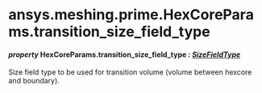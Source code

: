 # ansys.meshing.prime.HexCoreParams.transition_size_field_type

#### *property* HexCoreParams.transition_size_field_type *: [SizeFieldType](ansys.meshing.prime.SizeFieldType.md#ansys.meshing.prime.SizeFieldType)*

Size field type to be used for transition volume (volume between hexcore and boundary).

<!-- !! processed by numpydoc !! -->

